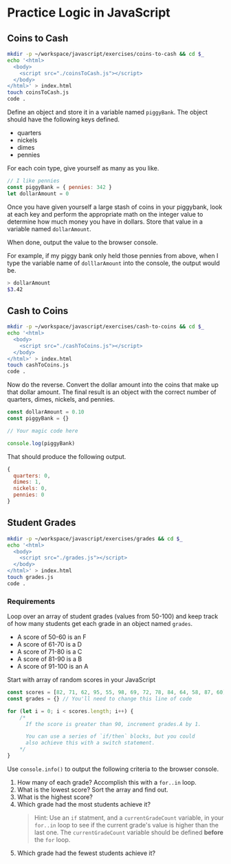 # Practice Logic in JavaScript

## Coins to Cash

```sh
mkdir -p ~/workspace/javascript/exercises/coins-to-cash && cd $_
echo '<html>
  <body>
    <script src="./coinsToCash.js"></script>
  </body>
</html>' > index.html
touch coinsToCash.js
code .
```

Define an object and store it in a variable named `piggyBank`. The object should have the following keys defined.

* quarters
* nickels
* dimes
* pennies

For each coin type, give yourself as many as you like.

```js
// I like pennies
const piggyBank = { pennies: 342 }
let dollarAmount = 0
```

Once you have given yourself a large stash of coins in your piggybank, look at each key and perform the appropriate math on the integer value to determine how much money you have in dollars. Store that value in a variable named `dollarAmount`.

When done, output the value to the browser console.

For example, if my piggy bank only held those pennies from above, when I type the variable name of `dolllarAmount` into the console, the output would be.

```sh
> dollarAmount
$3.42
```

## Cash to Coins

```sh
mkdir -p ~/workspace/javascript/exercises/cash-to-coins && cd $_
echo '<html>
  <body>
    <script src="./cashToCoins.js"></script>
  </body>
</html>' > index.html
touch cashToCoins.js
code .
```

Now do the reverse. Convert the dollar amount into the coins that make up that dollar amount. The final result is an object with the correct number of quarters, dimes, nickels, and pennies.

```js
const dollarAmount = 0.10
const piggyBank = {}

// Your magic code here

console.log(piggyBank)
```

That should produce the following output.

```js
{
  quarters: 0,
  dimes: 1,
  nickels: 0,
  pennies: 0
}
```

## Student Grades

```bash
mkdir -p ~/workspace/javascript/exercises/grades && cd $_
echo '<html>
  <body>
    <script src="./grades.js"></script>
  </body>
</html>' > index.html
touch grades.js
code .
```

### Requirements

Loop over an array of student grades (values from 50-100) and keep track of how many students get each grade in an object named `grades`.

* A score of 50-60 is an F
* A score of 61-70 is a D
* A score of 71-80 is a C
* A score of 81-90 is a B
* A score of 91-100 is an A

Start with array of random scores in your JavaScript

```js
const scores = [82, 71, 62, 95, 55, 98, 69, 72, 78, 84, 64, 58, 87, 60]
const grades = {} // You'll need to change this line of code

for (let i = 0; i < scores.length; i++) {
    /*
      If the score is greater than 90, increment grades.A by 1.

      You can use a series of `if/then` blocks, but you could
      also achieve this with a switch statement.
    */
}
```

Use `console.info()` to output the following criteria to the browser console.

1. How many of each grade? Accomplish this with a `for..in` loop.
1. What is the lowest score? Sort the array and find out.
1. What is the highest score?
1. Which grade had the most students achieve it?
    > Hint: Use an `if` statment, and a `currentGradeCount` variable, in your `for..in` loop to see if the current grade's value is higher than the last one. The `currentGradeCount` variable should be defined **before** the `for` loop.
1. Which grade had the fewest students achieve it?
